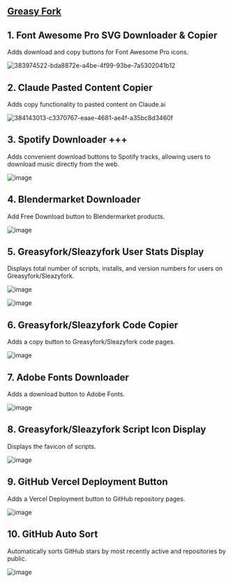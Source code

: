 ## [Greasy Fork](https://greasyfork.org/en/users/1376410-afkarxyz)

## 1. Font Awesome Pro SVG Downloader & Copier
Adds download and copy buttons for Font Awesome Pro icons.

![383974522-bda8872e-a4be-4f99-93be-7a5302041b12](https://github.com/user-attachments/assets/eea72d70-4d42-4451-a131-41238295c7c7)

## 2. Claude Pasted Content Copier
Adds copy functionality to pasted content on Claude.ai

![384143013-c3370767-eaae-4681-ae4f-a35bc8d3460f](https://github.com/user-attachments/assets/34722d99-7a62-43c6-af7b-515b958fa88b)

## 3. Spotify Downloader +++
Adds convenient download buttons to Spotify tracks, allowing users to download music directly from the web.

![image](https://github.com/user-attachments/assets/4985a6e7-e188-491b-8d1f-a5a07d7571c4)

## 4. Blendermarket Downloader
Add Free Download button to Blendermarket products.

![image](https://github.com/user-attachments/assets/412416f8-d755-4a9a-9e27-11e9b873eac9)

## 5. Greasyfork/Sleazyfork User Stats Display
Displays total number of scripts, installs, and version numbers for users on Greasyfork/Sleazyfork.

![image](https://github.com/user-attachments/assets/36130407-520e-4199-85b9-037fe9de0960)

![image](https://github.com/user-attachments/assets/648d553f-3170-4a75-bed3-80b12d36aea3)

## 6. Greasyfork/Sleazyfork Code Copier
Adds a copy button to Greasyfork/Sleazyfork code pages.

![image](https://github.com/user-attachments/assets/ac37de62-4497-4a9c-be05-e5b6a078b44b)

## 7. Adobe Fonts Downloader
Adds a download button to Adobe Fonts.

![image](https://github.com/user-attachments/assets/77628e8a-37fa-4a66-b0e7-cb4e7414efcd)

## 8. Greasyfork/Sleazyfork Script Icon Display
Displays the favicon of scripts.

![image](https://github.com/user-attachments/assets/a31e61b5-a249-4dc6-94a0-fe7dc64efe79)

## 9. GitHub Vercel Deployment Button
Adds a Vercel Deployment button to GitHub repository pages.

![image](https://github.com/user-attachments/assets/2932c917-8610-432a-9c93-4e9050353916)

## 10. GitHub Auto Sort
Automatically sorts GitHub stars by most recently active and repositories by public.

![image](https://github.com/user-attachments/assets/4276c98f-c6d1-40e9-8904-3dfdeb432f57)
